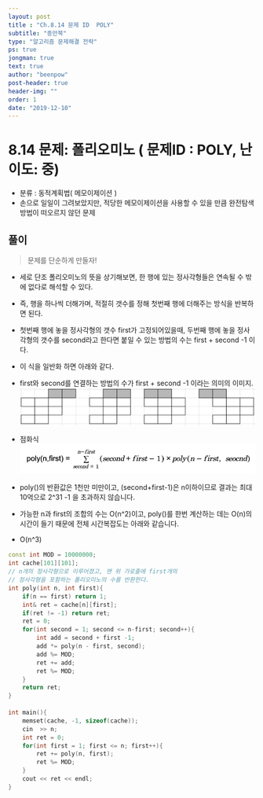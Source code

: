```yaml
---
layout: post
title : "Ch.8.14 문제 ID  POLY"
subtitle: "종만북"
type: "알고리즘 문제해결 전략"
ps: true
jongman: true
text: true
author: "beenpow"
post-header: true
header-img: ""
order: 1
date: "2019-12-10"
---
```


# 8.14 문제: 폴리오미노 ( 문제ID : POLY, 난이도: 중)
[algo]: <https://algospot.com/judge/problem/read/POLY>

- 분류 : 동적계획법( 메모이제이션 )
- 손으로 일일이 그려보았지만, 적당한 메모이제이션을 사용할 수 있을 만큼 완전탐색 방법이 떠오르지
  않던 문제


## 풀이

> 문제를 단순하게 만들자!
- 세로 단조 폴리오미노의 뜻을 상기해보면, 한 행에 있는 정사각형들은 연속될 수 밖에 없다로 해석할 수
  있다.
- 즉, 행을 하나씩 더해가며, 적절히 갯수를 정해 첫번째 행에 더해주는 방식을 반복하면 된다.
- 첫번째 행에 놓을 정사각형의 갯수 first가 고정되어있을때, 두번째 행에 놓을 정사각형의 갯수를
  second라고 한다면 붙일 수 있는 방법의 수는 first + second -1 이다.
- 이 식을 일반화 하면 아래와 같다.

- first와 second를 연결하는 방법의 수가 first + second -1 이라는 의미의 이미지.
![img2](/img/2019-12-10-Jongman-ch8-14-1-2.png)

- 점화식
![img1](/img/2019-12-10-Jongman-ch8-14-1.png)

- poly()의 반환값은 1천만 미만이고, (second+first-1)은 n이하이므로 결과는 최대 10억으로 2^31 -1 을
  초과하지 않습니다.
- 가능한 n과 first의 조합의 수는 O(n^2)이고, poly()를 한번 계산하는 데는 O(n)의 시간이 들기 때문에
  전체 시간복잡도는 아래와 같습니다.
- O(n^3)

```cpp
const int MOD = 10000000;
int cache[101][101];
// n개의 정사각형으로 이루어졌고, 맨 위 가로줄에 first개의
// 정사각형을 포함하는 폴리오미노의 수를 반환한다.
int poly(int n, int first){
    if(n == first) return 1;
    int& ret = cache[n][first];
    if(ret != -1) return ret;
    ret = 0;
    for(int second = 1; second <= n-first; second++){
        int add = second + first -1;
        add *= poly(n - first, second);
        add %= MOD;
        ret += add;
        ret %= MOD;
    }
    return ret;
}

int main(){
    memset(cache, -1, sizeof(cache));
    cin  >> n;
    int ret = 0;
    for(int first = 1; first <= n; first++){
        ret += poly(n, first);
        ret %= MOD;
    }
    cout << ret << endl;
}
```
